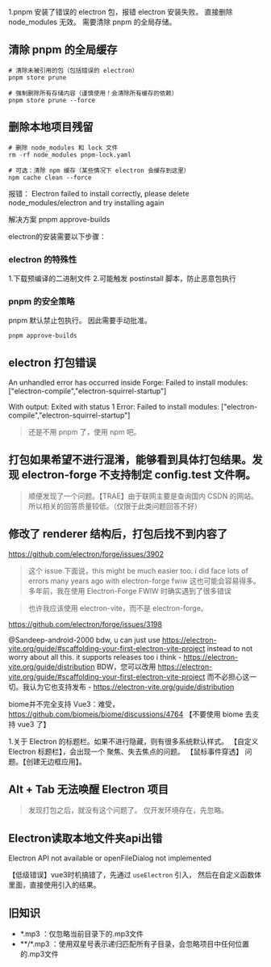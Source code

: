 1.pnpm 安装了错误的 electron 包，报错 electron 安装失败。
直接删除 node_modules 无效。
需要清除 pnpm 的全局存储。

## 清除 pnpm 的全局缓存
```
# 清除未被引用的包（包括错误的 electron）
pnpm store prune

# 强制删除所有存储内容（谨慎使用！会清除所有缓存的依赖）
pnpm store prune --force
```

## 删除本地项目残留
```
# 删除 node_modules 和 lock 文件
rm -rf node_modules pnpm-lock.yaml

# 可选：清除 npm 缓存（某些情况下 electron 会缓存到这里）
npm cache clean --force
```

报错：
Electron failed to install correctly, please delete node_modules/electron and try installing again

解决方案
pnpm approve-builds

electron的安装需要以下步骤：
### electron 的特殊性
1.下载预编译的二进制文件
2.可能触发 postinstall 脚本，防止恶意包执行

### pnpm 的安全策略
pnpm 默认禁止包执行。
因此需要手动批准。
```
pnpm approve-builds
```


## electron 打包错误
An unhandled error has occurred inside Forge:
Failed to install modules: ["electron-compile","electron-squirrel-startup"]

With output: Exited with status 1
Error: Failed to install modules: ["electron-compile","electron-squirrel-startup"]

> 还是不用  pnpm 了，使用  npm 吧。


## 打包如果希望不进行混淆，能够看到具体打包结果。发现 electron-forge 不支持制定 config.test 文件啊。

> 顺便发现了一个问题。【TRAE】由于联网主要是查询国内 CSDN 的网站。所以相关的回答质量较低。（仅限于此类问题回答不好）


## 修改了 renderer 结构后，打包后找不到内容了
https://github.com/electron/forge/issues/3902
> 这个 issue 下面说，this might be much easier too. i did face lots of errors many years ago with electron-forge fwiw
这也可能会容易得多。多年前，我在使用 Electron-Forge FWIW 时确实遇到了很多错误

> 也许我应该使用 electron-vite，而不是 electron-forge。

https://github.com/electron/forge/issues/3198

@Sandeep-android-2000 bdw, u can just use https://electron-vite.org/guide/#scaffolding-your-first-electron-vite-project instead to not worry about all this. it supports releases too i think - https://electron-vite.org/guide/distribution
BDW，您可以改用 https://electron-vite.org/guide/#scaffolding-your-first-electron-vite-project 而不必担心这一切。我认为它也支持发布 - https://electron-vite.org/guide/distribution


biome并不完全支持 Vue3：难受，https://github.com/biomejs/biome/discussions/4764
【不要使用 biome 去支持 vue3 了】

1.关于 Electron 的标题栏。如果不进行隐藏，则有很多系统默认样式。
【自定义 Electron 标题栏】，会出现一个  聚焦、失去焦点的问题。
【鼠标事件穿透】 问题。【创建无边框应用】。



## Alt + Tab 无法唤醒 Electron 项目
> 发现打包之后，就没有这个问题了。
> 仅开发环境存在，先忽略。

## Electron读取本地文件夹api出错
Electron API not available or openFileDialog not implemented

【低级错误】vue3时机搞错了，先通过 `useElectron` 引入，
然后在自定义函数体里面，直接使用引入的结果。

## 旧知识
- *.mp3 ：仅忽略当前目录下的.mp3文件
- **/*.mp3 ：使用双星号表示递归匹配所有子目录，会忽略项目中任何位置的.mp3文件
